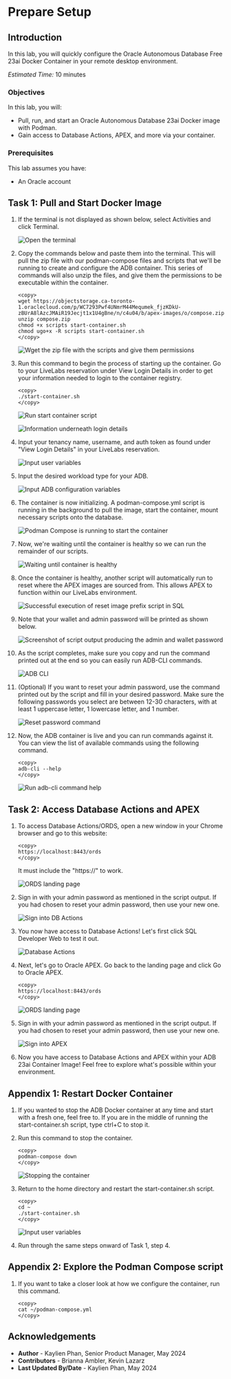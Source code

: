 # Prepare Setup

## Introduction
In this lab, you will quickly configure the Oracle Autonomous Database Free 23ai Docker Container in your remote desktop environment.

*Estimated Time:* 10 minutes

### Objectives

In this lab, you will:

* Pull, run, and start an Oracle Autonomous Database 23ai Docker image with Podman.
* Gain access to Database Actions, APEX, and more via your container.

### Prerequisites
This lab assumes you have:
- An Oracle account

## Task 1: Pull and Start Docker Image
1.  If the terminal is not displayed as shown below, select Activities and click Terminal.

    ![Open the terminal](images/novnc-terminal.png)
 
2.  Copy the commands below and paste them into the terminal. This will pull the zip file with our podman-compose files and scripts that we'll be running to create and configure the ADB container. This series of commands will also unzip the files, and give them the permissions to be executable within the container.

    ```
    <copy>
    wget https://objectstorage.ca-toronto-1.oraclecloud.com/p/WC7293Pwf4UNmrM44Mequmek_fjzKDkU-zBUrA8lAzcJMAiR19Jecjt1x1U4gBne/n/c4u04/b/apex-images/o/compose.zip
    unzip compose.zip
    chmod +x scripts start-container.sh
    chmod ugo+x -R scripts start-container.sh
    </copy>
    ```

    ![Wget the zip file with the scripts and give them permissions](images/wget.png)

3. Run this command to begin the process of starting up the container. Go to your LiveLabs reservation under View Login Details in order to get your information needed to login to the container registry.

    ```
    <copy>
    ./start-container.sh
    </copy>
    ```

    ![Run start container script](images/run-start-container.png)

    ![Information underneath login details](images/auth-token-copy.png)

4. Input your tenancy name, username, and auth token as found under "View Login Details" in your LiveLabs reservation.
    
    ![Input user variables](images/input-user-vars.png)

5. Input the desired workload type for your ADB.

    ![Input ADB configuration variables](images/adb-config-vars.png)

6. The container is now initializing. A podman-compose.yml script is running in the background to pull the image, start the container, mount necessary scripts onto the database.

    ![Podman Compose is running to start the container](images/podman-compose.png)

<!-- 3. Now that you are prompted to login, type the username in the format of ***tenancy-name***/***username***. The password will be your ***auth-token***. You will find all the necessary information in the Login Details of your LiveLabs reservation. 

    ![Copy auth token](images/4-auth-token-copy.png)

4. Hit enter, and it should say "Login Succeeded".

    ![Login succeeded](images/3-login-succeeded.png) -->

7. Now, we're waiting until the container is healthy so we can run the remainder of our scripts.

    ![Waiting until container is healthy](images/container-status.png)

8. Once the container is healthy, another script will automatically run to reset where the APEX images are sourced from. This allows APEX to function within our LiveLabs environment.
    
    ![Successful execution of reset image prefix script in SQL](images/successful-sql-script.png)

    
9. Note that your wallet and admin password will be printed as shown below.

    ![Screenshot of script output producing the admin and wallet password](images/password-output.png)

10. As the script completes, make sure you copy and run the command printed out at the end so you can easily run ADB-CLI commands.

    ![ADB CLI](images/adb-cli.png)

11. (Optional) If you want to reset your admin password, use the command printed out by the script and fill in your desired password. Make sure the following passwords you select are between 12-30 characters, with at least 1 uppercase letter, 1 lowercase letter, and 1 number. 

    ![Reset password command](images/reset-password-command.png)

12. Now, the ADB container is live and you can run commands against it. You can view the list of available commands using the following command.

    ```
    <copy>
    adb-cli --help 
    </copy>
    ```

    ![Run adb-cli command help](images/adb-cli-help.png)

## Task 2: Access Database Actions and APEX

1. To access Database Actions/ORDS, open a new window in your Chrome browser and go to this website:

    ```
    <copy>
    https://localhost:8443/ords
    </copy>
    ```

    It must include the "https://" to work.

    ![ORDS landing page](images/ords-landing.png)

2. Sign in with your admin password as mentioned in the script output. If you had chosen to reset your admin password, then use your new one.

    ![Sign into DB Actions](images/sign-in-ords.png)

3. You now have access to Database Actions! Let's first click SQL Developer Web to test it out.

    ![Database Actions](images/launch-sql-developer.png)

4. Next, let's go to Oracle APEX. Go back to the landing page and click Go to Oracle APEX.

    ```
    <copy>
    https://localhost:8443/ords
    </copy>
    ```

    ![ORDS landing page](images/launch-apex.png)

2. Sign in with your admin password as mentioned in the script output. If you had chosen to reset your admin password, then use your new one.

    ![Sign into APEX](images/sign-in-apex.png)

6. Now you have access to Database Actions and APEX within your ADB 23ai Container Image! Feel free to explore what's possible within your environment.

<!-- 11. 
9. You can add a database.

    ```
    <copy>
    adb-cli add-database --workload-type "ADW" --admin-password "Welcome_1234"
    </copy>
    ```

10. You can change the admin password.

    ```
    <copy>
    adb-cli change-password --database-name "MYADW" --old-password "Welcome_1234" --new-password "Welcome_12345"
    </copy>
    ```

11. **Note:** At anytime, you can check if your container is still running with this command. The list returned should not be empty.

    ```
    <copy>
    podman ps -a
    </copy>
    ```

 11. 
mkdir /scratch/
podman cp adb-free:/u01/app/oracle/wallets/tls_wallet /scratch/tls_wallet

12. 

hostname fqdn -->


<!-- 11. This is how you connect to ORDS.

12. Finally, this is how you would connect to APEX. -->

## Appendix 1: Restart Docker Container
1. If you wanted to stop the ADB Docker container at any time and start with a fresh one, feel free to. If you are in the middle of running the start-container.sh script, type ctrl+C to stop it.

2. Run this command to stop the container.

    ```
    <copy>
    podman-compose down
    </copy>
    ```

    ![Stopping the container](images/stop-container.png)

2. Return to the home directory and restart the start-container.sh script.

    ```
    <copy>
    cd ~
    ./start-container.sh
    </copy>
    ```

    ![Input user variables](images/input-user-vars.png)

4. Run through the same steps onward of Task 1, step 4.

## Appendix 2: Explore the Podman Compose script
1. If you want to take a closer look at how we configure the container, run this command.

    ```
    <copy>
    cat ~/podman-compose.yml
    </copy>
    ```

## Acknowledgements
- **Author** - Kaylien Phan, Senior Product Manager, May 2024
- **Contributors** - Brianna Ambler, Kevin Lazarz
- **Last Updated By/Date** - Kaylien Phan, May 2024
